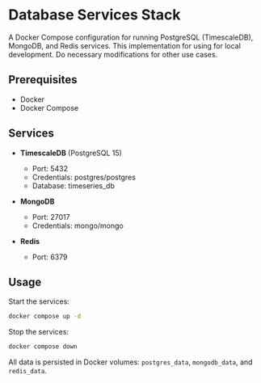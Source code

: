 # Database Services Stack

A Docker Compose configuration for running PostgreSQL (TimescaleDB), MongoDB, and Redis services. This implementation for using for local development. Do necessary modifications for other use cases.

## Prerequisites

- Docker
- Docker Compose

## Services

- **TimescaleDB** (PostgreSQL 15)
  - Port: 5432
  - Credentials: postgres/postgres
  - Database: timeseries_db

- **MongoDB**
  - Port: 27017
  - Credentials: mongo/mongo

- **Redis**
  - Port: 6379

## Usage

Start the services:
```bash
docker compose up -d
```

Stop the services:
```bash
docker compose down
```

All data is persisted in Docker volumes: `postgres_data`, `mongodb_data`, and `redis_data`.
